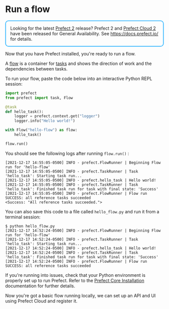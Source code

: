 # Run a flow

<div style="border: 2px solid #27b1ff; border-radius: 10px; padding: 1em;">
Looking for the latest <a href="https://docs.prefect.io/">Prefect 2</a> release? Prefect 2 and <a href="https://app.prefect.cloud">Prefect Cloud 2</a> have been released for General Availability. See <a href="https://docs.prefect.io/">https://docs.prefect.io/</a> for details.
</div>

Now that you have Prefect installed, you're ready to run a flow.

A [flow](/core/concepts/flows.html) is a container for [tasks](/core/concepts/tasks.html) and shows the direction of work and the dependencies between tasks.

To run your flow, paste the code below into an interactive Python REPL session: 

```python
import prefect
from prefect import task, Flow

@task
def hello_task():
    logger = prefect.context.get("logger")
    logger.info("Hello world!")

with Flow("hello-flow") as flow:
    hello_task()

flow.run()
```

You should see the following logs after running `flow.run()` :

```
[2021-12-17 14:55:05-0500] INFO - prefect.FlowRunner | Beginning Flow run for 'hello-flow'
[2021-12-17 14:55:05-0500] INFO - prefect.TaskRunner | Task 'hello_task': Starting task run...
[2021-12-17 14:55:05-0500] INFO - prefect.hello_task | Hello world!
[2021-12-17 14:55:05-0500] INFO - prefect.TaskRunner | Task 'hello_task': Finished task run for task with final state: 'Success'
[2021-12-17 14:55:05-0500] INFO - prefect.FlowRunner | Flow run SUCCESS: all reference tasks succeeded
<Success: "All reference tasks succeeded.">
```

You can also save this code to a file called `hello_flow.py` and run it from a terminal session:

```
$ python hello_flow.py
[2021-12-17 14:52:24-0500] INFO - prefect.FlowRunner | Beginning Flow run for 'hello-flow'
[2021-12-17 14:52:24-0500] INFO - prefect.TaskRunner | Task 'hello_task': Starting task run...
[2021-12-17 14:52:24-0500] INFO - prefect.hello_task | Hello world!
[2021-12-17 14:52:24-0500] INFO - prefect.TaskRunner | Task 'hello_task': Finished task run for task with final state: 'Success'
[2021-12-17 14:52:24-0500] INFO - prefect.FlowRunner | Flow run SUCCESS: all reference tasks succeeded
```

If you're running into issues, check that your Python environment is properly set up to run Prefect. Refer to the [Prefect Core Installation](/core/getting_started/install.html) documentation for further details.

Now you're got a basic flow running locally, we can set up an API and UI using Prefect Cloud and register it. 